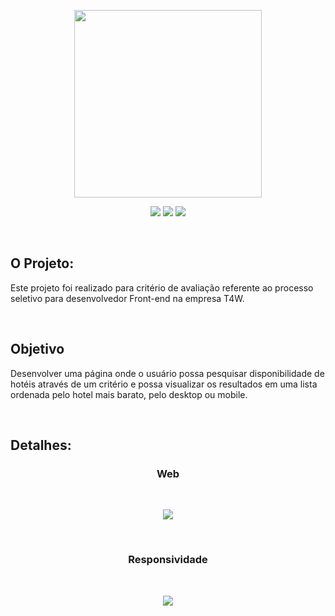 <p align="center">
<img src="https://user-images.githubusercontent.com/60788150/95809188-94980680-0ce4-11eb-883f-291894451244.jpg" width="300">
</p>

<p align="center">
<img src="https://img.shields.io/github/languages/count/ViniciusDelmondes/Cangooroo">  <img src="https://img.shields.io/github/last-commit/ViniciusDelmondes/Cangooroo"> <img src="https://img.shields.io/github/languages/top/ViniciusDelmondes/Cangooroo">
</p>

</br>

<h2>
O Projeto:
</h2>
<p>
Este projeto foi realizado para critério de avaliação referente ao processo seletivo para desenvolvedor Front-end na empresa T4W.
</p>

</br>

<h2>
Objetivo
</h2>
<p>
Desenvolver uma página onde o usuário possa pesquisar disponibilidade de hotéis através de um critério e possa visualizar os resultados em uma lista ordenada pelo hotel mais barato, pelo desktop ou mobile.</p>

</br>

<h2>
Detalhes:
</h2>
<h3 align="center"> Web </h3>
<br/>
<p align="center">
 <img src="https://user-images.githubusercontent.com/60788150/95810340-1b4de300-0ce7-11eb-939f-845823d3918d.PNG" >
</p>

<br/>

<h3 align="center"> Responsividade </h3>
<br/>
<p align="center">
 <img src="https://user-images.githubusercontent.com/60788150/95810618-c6f73300-0ce7-11eb-85a9-25390d29cf23.PNG" >
</p>
